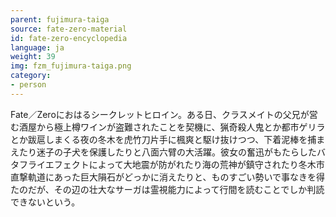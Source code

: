```yaml
---
parent: fujimura-taiga
source: fate-zero-material
id: fate-zero-encyclopedia
language: ja
weight: 39
img: fzm_fujimura-taiga.png
category:
- person
---
```


Fate／Zeroにおはるシークレットヒロイン。ある日、クラスメイトの父兄が営む酒屋から極上樽ワインが盗難されたことを契機に、猟奇殺人鬼とか都市ゲリラとか跋扈しまくる夜の冬木を虎竹刀片手に楓爽と駆け抜けつつ、下着泥棒を捕まえたり迷子の子犬を保護したりと八面六臂の大活躍。彼女の奮迅がもたらしたバタフライエフェクトによって大地震が防がれたり海の荒神が鎮守されたり冬木市直撃軌道にあった巨大隕石がどっかに消えたりと、ものすごい勢いで事なきを得たのだが、その辺の壮大なサーガは霊視能力によって行間を読むことでしか判読できないという。
